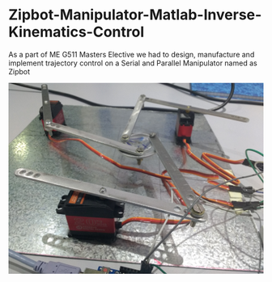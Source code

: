 # Zipbot-Manipulator-Matlab-Inverse-Kinematics-Control
As a part of ME G511 Masters Elective we had to design, manufacture and implement trajectory control on a Serial and Parallel Manipulator named as Zipbot

<p align="center">
  <img src="Parallel Manipulator.jpg" width="1000"/>
  
</p>

